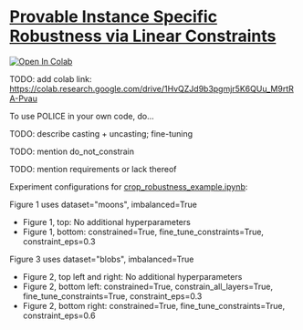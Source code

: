 # [Provable Instance Specific Robustness via Linear Constraints](https://openreview.net/forum?id=aVbG8bM1wg)
[![Open In Colab](https://colab.research.google.com/assets/colab-badge.svg)](https://colab.research.google.com/drive/1HvQZJd9b3pgmjr5K6QUu_M9rtRA-Pvau)

TODO: add colab link: https://colab.research.google.com/drive/1HvQZJd9b3pgmjr5K6QUu_M9rtRA-Pvau

To use POLICE in your own code, do...

TODO: describe casting + uncasting; fine-tuning

TODO: mention do_not_constrain

TODO: mention requirements or lack thereof


Experiment configurations for [crop_robustness_example.ipynb](crop_robustness_example.ipynb):


Figure 1 uses dataset="moons", imbalanced=True
* Figure 1, top: No additional hyperparameters
* Figure 1, bottom: constrained=True, fine_tune_constraints=True, constraint_eps=0.3

Figure 3 uses dataset="blobs", imbalanced=True
* Figure 2, top left and right: No additional hyperparameters
* Figure 2, bottom left: constrained=True, constrain_all_layers=True, fine_tune_constraints=True, constraint_eps=0.3
* Figure 2, bottom right: constrained=True, fine_tune_constraints=True, constraint_eps=0.6

